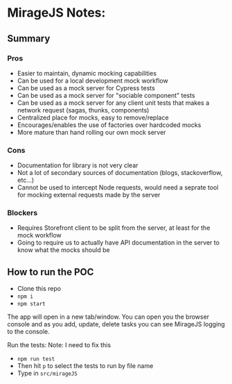 # MirageJS Notes:

## Summary

### Pros
- Easier to maintain, dynamic mocking capabilities
- Can be used for a local development mock workflow
- Can be used as a mock server for Cypress tests
- Can be used as a mock server for "sociable component" tests
- Can be used as a mock server for any client unit tests that makes a network request (sagas, thunks, components)
- Centralized place for mocks, easy to remove/replace
- Encourages/enables the use of factories over hardcoded mocks
- More mature than hand rolling our own mock server

### Cons
- Documentation for library is not very clear
- Not a lot of secondary sources of documentation (blogs, stackoverflow, etc...)
- Cannot be used to intercept Node requests, would need a seprate tool for mocking external requests made by the server


### Blockers
- Requires Storefront client to be split from the server, at least for the mock workflow
- Going to require us to actually have API documentation in the server to know what the mocks should be

## How to run the POC

- Clone this repo
- `npm i`
- `npm start`

The app will open in a new tab/window. You can open you the browser console and as you add, update, delete tasks you can see MirageJS logging to the console.

Run the tests:
Note: I need to fix this

- `npm run test`
- Then hit `p` to select the tests to run by file name
- Type in `src/mirageJS`


